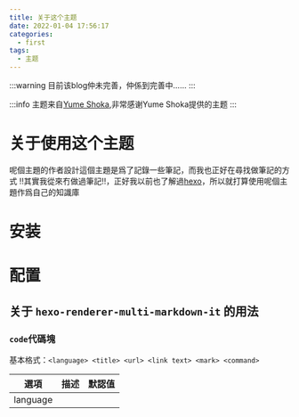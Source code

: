 ```yaml
---
title: 关于这个主题
date: 2022-01-04 17:56:17
categories:
  - first
tags:
  - 主题
---
```


:::warning
目前该blog仲未完善，仲係到完善中……
:::

:::info
主题来自[Yume Shoka](https://shoka.lostyu.me),非常感谢Yume Shoka提供的主题
:::

# 关于使用这个主题
呢個主題的作者設計這個主題是爲了記錄一些筆記，而我也正好在尋找做筆記的方式 !!其實我從來冇做過筆記!!，正好我以前也了解過[hexo](https://hexo.io)，所以就打算使用呢個主題作爲自己的知識庫

# 安装
# 配置
## 关于 `hexo-renderer-multi-markdown-it` 的用法

### `code`代碼塊
基本格式：`<language> <title> <url> <link text> <mark> <command>`

|選項|描述|默認值|
|----|---|------|
|language|